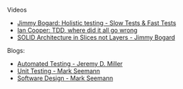 Videos
- [Jimmy Bogard: Holistic testing - Slow Tests & Fast Tests](https://vimeo.com/68390508)
- [Ian Cooper: TDD, where did it all go wrong](https://vimeo.com/68375232)
- [SOLID Architecture in Slices not Layers - Jimmy Bogard](https://vimeo.com/album/3874231/video/131633177)

Blogs:
- [Automated Testing - Jeremy D. Miller](https://jeremydmiller.com/category/automated-testing/)
- [Unit Testing - Mark Seemann](http://blog.ploeh.dk/tags/#Unit%20Testing-ref)
- [Software Design - Mark Seemann](http://blog.ploeh.dk/tags/#Software%20Design-ref)
